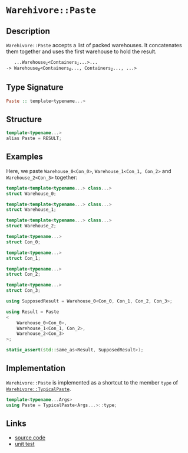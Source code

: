 <!-- Copyright 2024 Feng Mofan
SPDX-License-Identifier: Apache-2.0 -->

# `Warehivore::Paste`

## Description

`Warehivore::Paste` accepts a list of packed warehouses.
It concatenates them together and uses the first warehouse to hold the result.
<pre><code>   ...Warehouse<sub><i>i</i></sub>&lt;Containers<sub><i>i</i></sub>...&gt;...
-> Warehouse<sub><i>0</i></sub>&lt;Containers<sub><i>0</i></sub>..., Containers<sub><i>1</i></sub>..., ...></code></pre>

## Type Signature

```Haskell
Paste :: template<typename...>
```

## Structure

```C++
template<typename...>
alias Paste = RESULT;
```

## Examples

Here, we paste `Warehouse_0<Con_0>`,  `Warehouse_1<Con_1, Con_2>` and `Warehouse_2<Con_3>` together:

```C++
template<template<typename...> class...>
struct Warehouse_0;

template<template<typename...> class...>
struct Warehouse_1;

template<template<typename...> class...>
struct Warehouse_2;

template<typename...>
struct Con_0;

template<typename...>
struct Con_1;

template<typename...>
struct Con_2;

template<typename...>
struct Con_3;

using SupposedResult = Warehouse_0<Con_0, Con_1, Con_2, Con_3>;

using Result = Paste
<
    Warehouse_0<Con_0>, 
    Warehouse_1<Con_1, Con_2>,
    Warehouse_2<Con_3>
>;

static_assert(std::same_as<Result, SupposedResult>);
```

## Implementation

`Warehivore::Paste` is implemented as a shortcut to the member `type` of [`Warehivore::TypicalPaste`](./typical_paste.doc.md).

```C++
template<typename...Args>
using Paste = TypicalPaste<Args...>::type;
```

## Links

- [source code](../../../../conceptrodon/warehivore/paste.hpp)
- [unit test](../../../../tests/unit/warehivore/paste.test.hpp)
